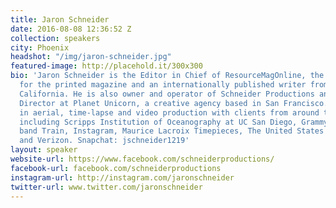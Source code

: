 ```yaml
---
title: Jaron Schneider
date: 2016-08-08 12:36:52 Z
collection: speakers
city: Phoenix
headshot: "/img/jaron-schneider.jpg"
featured-image: http://placehold.it/300x300
bio: 'Jaron Schneider is the Editor in Chief of ResourceMagOnline, the Tech Editor
  for the printed magazine and an internationally published writer from San Francisco,
  California. He is also owner and operator of Schneider Productions and the Creative
  Director at Planet Unicorn, a creative agency based in San Francisco. Jaron specializes
  in aerial, time-lapse and video production with clients from around the United States
  including Scripps Institution of Oceanography at UC San Diego, Grammy Award-Winning
  band Train, Instagram, Maurice Lacroix Timepieces, The United States Air Force Thunderbirds,
  and Verizon. Snapchat: jschneider1219'
layout: speaker
website-url: https://www.facebook.com/schneiderproductions/
facebook-url: facebook.com/schneiderproductions
instagram-url: http://instagram.com/jaronschneider
twitter-url: www.twitter.com/jaronschneider
---
```


